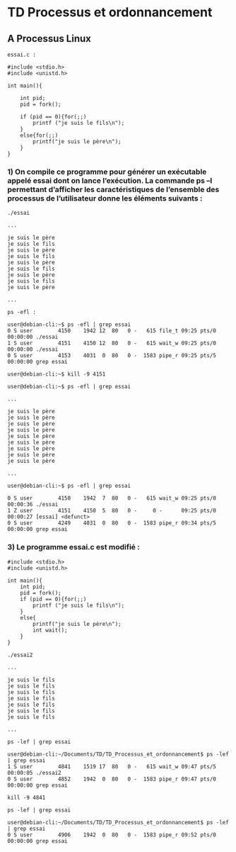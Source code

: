 # TD Processus et ordonnancement

## A Processus Linux

`essai.c :`

```
#include <stdio.h>
#include <unistd.h>

int main(){
    
    int pid;
    pid = fork();
    
    if (pid == 0){for(;;)
        printf ("je suis le fils\n");
    }
    else{for(;;)
        printf("je suis le père\n");
    }
}
```

### 1) On compile ce programme pour générer un exécutable appelé essai dont on lance l’exécution. La commande ps –l permettant d’afficher les caractéristiques de l’ensemble des processus de l’utilisateur donne les éléments suivants :

`./essai`


```
...

je suis le père
je suis le fils
je suis le père
je suis le fils
je suis le père
je suis le fils
je suis le père
je suis le fils
je suis le père

...
```

`ps -efl :`

```
user@debian-cli:~$ ps -efl | grep essai
0 S user        4150    1942 12  80   0 -   615 file_t 09:25 pts/0    00:00:00 ./essai
1 S user        4151    4150 12  80   0 -   615 wait_w 09:25 pts/0    00:00:00 ./essai
0 S user        4153    4031  0  80   0 -  1583 pipe_r 09:25 pts/5    00:00:00 grep essai
```

`user@debian-cli:~$ kill -9 4151`

`user@debian-cli:~$ ps -efl | grep essai`

```
...

je suis le père
je suis le père
je suis le père
je suis le père
je suis le père
je suis le père
je suis le père
je suis le père
je suis le père

...
```

`user@debian-cli:~$ ps -efl | grep essai`
```
0 S user        4150    1942  7  80   0 -   615 wait_w 09:25 pts/0    00:00:36 ./essai
1 Z user        4151    4150  5  80   0 -     0 -      09:25 pts/0    00:00:27 [essai] <defunct>
0 S user        4249    4031  0  80   0 -  1583 pipe_r 09:34 pts/5    00:00:00 grep essai
```

### 3) Le programme essai.c est modifié :

```
#include <stdio.h>
#include <unistd.h>

int main(){
    int pid;
    pid = fork();
    if (pid == 0){for(;;)
        printf ("je suis le fils\n");
    }
    else{
        printf("je suis le père\n");
        int wait();
    }
}
```

`./essai2`

```
...

je suis le fils
je suis le fils
je suis le fils
je suis le fils
je suis le fils
je suis le fils
je suis le fils

...
```

`ps -lef | grep essai`

```
user@debian-cli:~/Documents/TD/TD_Processus_et_ordonnancement$ ps -lef | grep essai
1 S user        4841    1519 17  80   0 -   615 wait_w 09:47 pts/5    00:00:05 ./essai2
0 S user        4852    1942  0  80   0 -  1583 pipe_r 09:47 pts/0    00:00:00 grep essai
```

`kill -9 4841`

`ps -lef | grep essai`

```
user@debian-cli:~/Documents/TD/TD_Processus_et_ordonnancement$ ps -lef | grep essai
0 S user        4906    1942  0  80   0 -  1583 pipe_r 09:52 pts/0    00:00:00 grep essai
```

